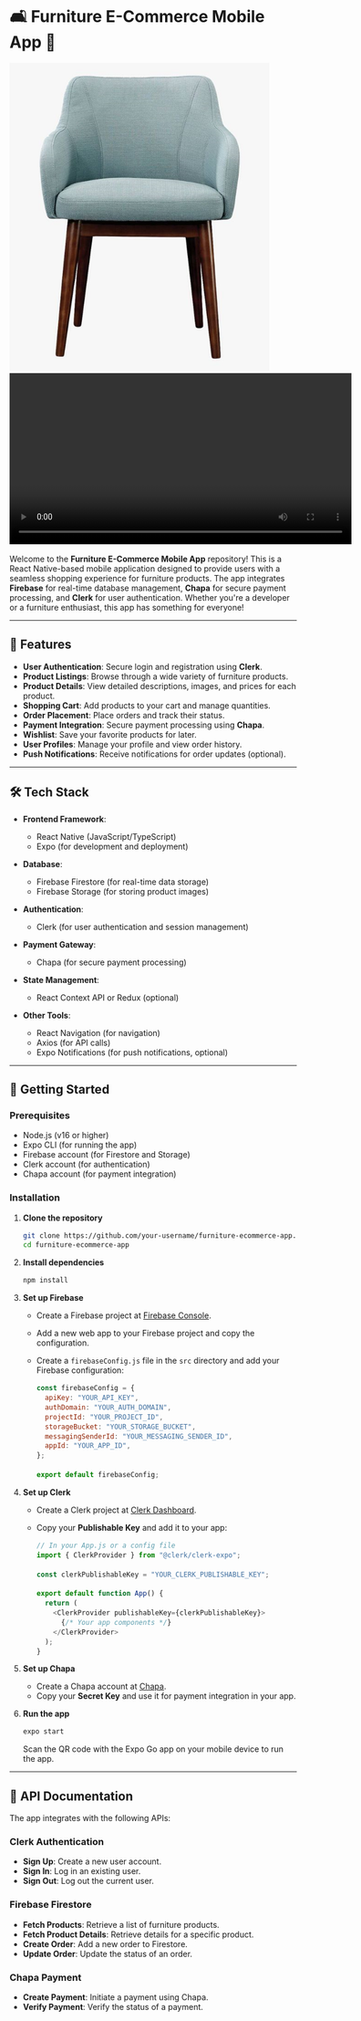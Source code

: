 # 🛋️ Furniture E-Commerce Mobile App 🚀

![My App](app/assets/images/chair1.png)
<video src="./app/assets/video_2025-02-25_22-49-57.mp4" width="600" controls></video>


Welcome to the **Furniture E-Commerce Mobile App** repository! This is a React Native-based mobile application designed to provide users with a seamless shopping experience for furniture products. The app integrates **Firebase** for real-time database management, **Chapa** for secure payment processing, and **Clerk** for user authentication. Whether you're a developer or a furniture enthusiast, this app has something for everyone!

---

## 🌟 Features

- **User Authentication**: Secure login and registration using **Clerk**.
- **Product Listings**: Browse through a wide variety of furniture products.
- **Product Details**: View detailed descriptions, images, and prices for each product.
- **Shopping Cart**: Add products to your cart and manage quantities.
- **Order Placement**: Place orders and track their status.
- **Payment Integration**: Secure payment processing using **Chapa**.
- **Wishlist**: Save your favorite products for later.
- **User Profiles**: Manage your profile and view order history.
- **Push Notifications**: Receive notifications for order updates (optional).

---

## 🛠️ Tech Stack

- **Frontend Framework**: 
  - React Native (JavaScript/TypeScript)
  - Expo (for development and deployment)

- **Database**: 
  - Firebase Firestore (for real-time data storage)
  - Firebase Storage (for storing product images)

- **Authentication**: 
  - Clerk (for user authentication and session management)

- **Payment Gateway**: 
  - Chapa (for secure payment processing)

- **State Management**: 
  - React Context API or Redux (optional)

- **Other Tools**: 
  - React Navigation (for navigation)
  - Axios (for API calls)
  - Expo Notifications (for push notifications, optional)

---

## 🚀 Getting Started

### Prerequisites

- Node.js (v16 or higher)
- Expo CLI (for running the app)
- Firebase account (for Firestore and Storage)
- Clerk account (for authentication)
- Chapa account (for payment integration)

### Installation

1. **Clone the repository**

   ```bash
   git clone https://github.com/your-username/furniture-ecommerce-app.git
   cd furniture-ecommerce-app
   ```

2. **Install dependencies**

   ```bash
   npm install
   ```

3. **Set up Firebase**

   - Create a Firebase project at [Firebase Console](https://console.firebase.google.com/).
   - Add a new web app to your Firebase project and copy the configuration.
   - Create a `firebaseConfig.js` file in the `src` directory and add your Firebase configuration:

     ```javascript
     const firebaseConfig = {
       apiKey: "YOUR_API_KEY",
       authDomain: "YOUR_AUTH_DOMAIN",
       projectId: "YOUR_PROJECT_ID",
       storageBucket: "YOUR_STORAGE_BUCKET",
       messagingSenderId: "YOUR_MESSAGING_SENDER_ID",
       appId: "YOUR_APP_ID",
     };

     export default firebaseConfig;
     ```

4. **Set up Clerk**

   - Create a Clerk project at [Clerk Dashboard](https://dashboard.clerk.com/).
   - Copy your **Publishable Key** and add it to your app:

     ```javascript
     // In your App.js or a config file
     import { ClerkProvider } from "@clerk/clerk-expo";

     const clerkPublishableKey = "YOUR_CLERK_PUBLISHABLE_KEY";

     export default function App() {
       return (
         <ClerkProvider publishableKey={clerkPublishableKey}>
           {/* Your app components */}
         </ClerkProvider>
       );
     }
     ```

5. **Set up Chapa**

   - Create a Chapa account at [Chapa](https://dashboard.chapa.co/).
   - Copy your **Secret Key** and use it for payment integration in your app.

6. **Run the app**

   ```bash
   expo start
   ```

   Scan the QR code with the Expo Go app on your mobile device to run the app.

---

## 📄 API Documentation

The app integrates with the following APIs:

### Clerk Authentication
- **Sign Up**: Create a new user account.
- **Sign In**: Log in an existing user.
- **Sign Out**: Log out the current user.

### Firebase Firestore
- **Fetch Products**: Retrieve a list of furniture products.
- **Fetch Product Details**: Retrieve details for a specific product.
- **Create Order**: Add a new order to Firestore.
- **Update Order**: Update the status of an order.

### Chapa Payment
- **Create Payment**: Initiate a payment using Chapa.
- **Verify Payment**: Verify the status of a payment.
